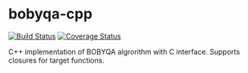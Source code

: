 # bobyqa-cpp

[![Build Status](https://travis-ci.org/elsid/bobyqa-cpp.svg?branch=master)](https://travis-ci.org/elsid/bobyqa-cpp)
[![Coverage Status](https://coveralls.io/repos/github/elsid/bobyqa-cpp/badge.svg?branch=master)](https://coveralls.io/github/elsid/bobyqa-cpp?branch=master)

C++ implementation of BOBYQA algrorithm with C interface. Supports closures for target functions.
